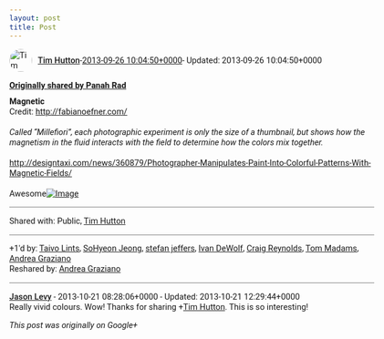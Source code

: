 ```yaml
---
layout: post
title: Post
---
```


<html><head><meta charset="utf-8"><title>Google+ post</title><style>body {font: 11pt Roboto, Arial, sans-serif; max-width: 640px; margin: 24px;}.author-photo {border-radius: 50%; margin-right: 10px; width: 40px;}.author {font-weight: 500;}.main-content {margin: 15px 0 15px;}.post-title {font-weight: bold;}.location {display: block; margin-top: 15px;}.location img {float: left; margin-right: 5px; width: 20px;}.media-link {display: inline-block; max-width: 100%; vertical-align: top;}.media-link p {margin-top: 5px; max-height: 4em; overflow: scroll;}.media {max-height: 100vh; max-width: 100%;}.video-placeholder {background: black; display: flex; height: 300px; max-width: 100%; width: 640px;}.play-icon {border-bottom: 30px solid transparent; border-left: 50px solid white; border-top: 30px solid transparent; color: white; margin: auto;}.album {max-height: 800px; overflow: scroll; width: calc(100vw - 48px);}.album .media-link {margin-right: 5px; max-width: 250px;}.album .media {max-height: 250px;}.link-embed {border-top: 1px solid lightgrey; display: block; margin-top: 20px;}.link-embed img {max-width: 100%;}.inline-link-embed {display: block;}.inline-link-embed img {vertical-align: middle;}.link-title {display: inline-block; font-size: medium; font-weight: 300; padding-left: 1em;}.reshare-attribution {display: block; font-weight: bold; margin-bottom: 10px;}.poll-image {margin-bottom: 5px; max-height: 300px; max-width: 500px;}.poll-choice {align-items: center; display: flex; margin-bottom: 5px; max-width: 500px;}.poll-choice-percentage {background-color: lightblue; height: 100%; left: 0; position: absolute; z-index: -1;}.poll-choice-selected {margin-right: 5px;}.poll-choice-results {border: 1px solid lightgray; border-radius: 5px; display: flex; line-height: 40px; overflow: hidden; padding: 0 8px; position: relative;}.poll-choice-results, .poll-choice-description {flex-grow: 1; margin-right: 10px;}.poll-choice-image {width: 100%;}.poll-choice-image, .poll-choice-image img {max-height: 40px; max-width: 100px;}.poll-choice-votes {max-height: 100px; overflow: auto;}.plus-entity-embed {color: black; display: block; text-decoration: none;}.plus-entity-embed-cover-photo {max-height: 300px; max-width: 100%;}.plus-entity-embed-info {padding: 0 1em 1em;}.plus-entity-embed-info h2 {font-weight: 500; margin: 10px 0;}.plus-entity-embed-info p {font-size: small; margin: 0;}.collection-owner-avatar {border-radius: 50%; border: 2px solid white; height: 40px; margin-top: -22px;}.visibility {padding: 1em 0; border-top: 1px solid grey;}.post-activity {padding: 1em 0; border-top: 1px solid grey;}.comments {border-top: 1px solid gray; padding-top: 1em;}.comment + .comment {margin-top: 1em;}.comment .media-link, .comment .inline-link-embed {margin-top: 5px;}</style></head><body><div style="margin-bottom:1em;"><div style="display:flex; align-items:center"><img class="author-photo" src="https://lh4.googleusercontent.com/-epo4ZZKNqEw/AAAAAAAAAAI/AAAAAAAAVSU/qu3LpcHEnoQ/s64-c/photo.jpg" alt="Tim Hutton"><a href="https://plus.google.com/+TimHutton" target="_blank" class="author">Tim Hutton</a> - <a target="_blank" href="https://plus.google.com/+TimHutton/posts/VNKHyYhmQhy">2013-09-26 10:04:50+0000</a><span> - Updated: 2013-09-26 10:04:50+0000</span></div><div class="main-content"></div><div><a target="_blank" href="https://plus.google.com/+PanahRad/posts/SzYXL5ErnXZ" class="reshare-attribution">Originally shared by Panah Rad</a><b>Magnetic</b><br>Credit: <a rel="nofollow" target="_blank" href="http://fabianoefner.com/" class="ot-anchor bidi_isolate" jslog="10929; track:click" dir="ltr">http://fabianoefner.com/</a><br><br><i>Called “Millefiori”, each photographic experiment is only the size of a thumbnail, but shows how the magnetism in the fluid interacts with the field to determine how the colors mix together.</i><br><br><a rel="nofollow" target="_blank" href="http://designtaxi.com/news/360879/Photographer-Manipulates-Paint-Into-Colorful-Patterns-With-Magnetic-Fields/" class="ot-anchor bidi_isolate" jslog="10929; track:click" dir="ltr">http://designtaxi.com/news/360879/Photographer-Manipulates-Paint-Into-Colorful-Patterns-With-Magnetic-Fields/</a><br><br>Awesome<a href="//lh5.googleusercontent.com/-scYqc-HWe8c/UkN0CY18w_I/AAAAAAAGN58/QFy5UsCocDc/1.png" target="_blank" class="media-link"><img src="//lh5.googleusercontent.com/-scYqc-HWe8c/UkN0CY18w_I/AAAAAAAGN58/QFy5UsCocDc/1.png" alt="Image" class="media"></a></div></div><div class="visibility">Shared with: Public, <a href="https://plus.google.com/110214848059767137292">Tim Hutton</a></div><div class="post-activity"><div class="plus-oners">+1'd by: <a href="https://plus.google.com/+TaivoLints">Taivo Lints</a>, <a href="https://plus.google.com/+SoHyeonJeong">SoHyeon Jeong</a>, <a href="https://plus.google.com/115958517486719853660">stefan jeffers</a>, <a href="https://plus.google.com/110838538679766163715">Ivan DeWolf</a>, <a href="https://plus.google.com/+CraigReynolds">Craig Reynolds</a>, <a href="https://plus.google.com/+TomMadams">Tom Madams</a>, <a href="https://plus.google.com/+AndreaGraziano">Andrea Graziano</a></div><div class="resharers">Reshared by: <a href="https://plus.google.com/+AndreaGraziano">Andrea Graziano</a></div></div><div class="comments"><div class="comment"><a target="_blank" href="https://plus.google.com/+JasonLevy" class="author">Jason Levy</a><span class="time"> - 2013-10-21 08:28:06+0000</span><span> - Updated: 2013-10-21 12:29:44+0000</span><div class="comment-content">Really vivid colours. Wow! Thanks for sharing <span class="proflinkWrapper"><span class="proflinkPrefix">+</span><a class="proflink bidi_isolate" href="https://plus.google.com/110214848059767137292" oid="110214848059767137292" >Tim Hutton</a></span>. This is so interesting! </div></div></div></body></html>

<i>This post was originally on Google+</i>